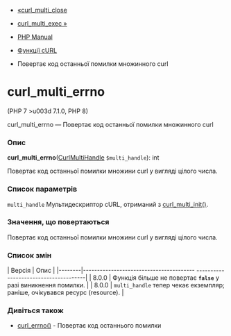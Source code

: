 - [«curl_multi_close](function.curl-multi-close.md)
- [curl_multi_exec »](function.curl-multi-exec.md)

- [PHP Manual](index.md)
- [Функції cURL](ref.curl.md)
- Повертає код останньої помилки множинного curl

# curl_multi_errno

(PHP 7 \>u003d 7.1.0, PHP 8)

curl_multi_errno — Повертає код останньої помилки множинного curl

### Опис

**curl_multi_errno**([CurlMultiHandle](class.curlmultihandle.md)
`$multi_handle`): int

Повертає код останньої помилки множини curl у вигляді цілого числа.

### Список параметрів

`multi_handle`
Мультидескриптор cURL, отриманий з
[curl_multi_init()](function.curl-multi-init.md).

### Значення, що повертаються

Повертає код останньої помилки множини curl у вигляді цілого числа.

### Список змін

| Версія | Опис |
|--------|---------------------------------------- --------------------------------------|
| 8.0.0 | Функція більше не повертає **`false`** у разі виникнення помилки. |
| 8.0.0 | `multi_handle` тепер чекає екземпляр; раніше, очікувався ресурс (resource). |

### Дивіться також

- [curl_errno()](function.curl-errno.md) - Повертає код останнього
помилки
